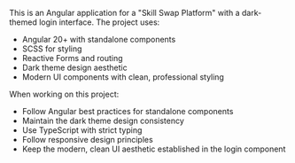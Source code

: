 <!-- Use this file to provide workspace-specific custom instructions to Copilot. For more details, visit https://code.visualstudio.com/docs/copilot/copilot-customization#_use-a-githubcopilotinstructionsmd-file -->

This is an Angular application for a "Skill Swap Platform" with a dark-themed login interface. The project uses:

- Angular 20+ with standalone components
- SCSS for styling
- Reactive Forms and routing
- Dark theme design aesthetic
- Modern UI components with clean, professional styling

When working on this project:
- Follow Angular best practices for standalone components
- Maintain the dark theme design consistency
- Use TypeScript with strict typing
- Follow responsive design principles
- Keep the modern, clean UI aesthetic established in the login component
